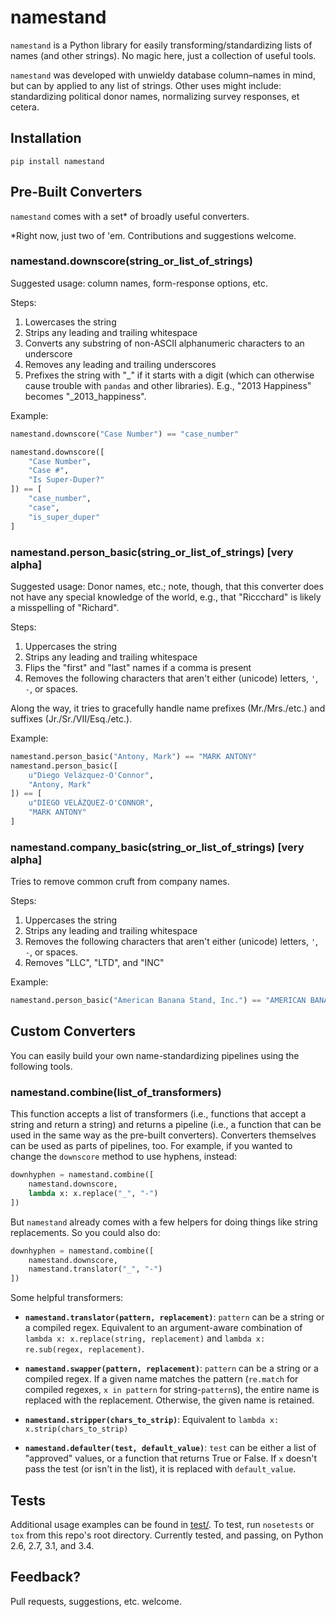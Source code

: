 # namestand

`namestand` is a Python library for easily transforming/standardizing lists of names (and other strings). No magic here, just a collection of useful tools.

`namestand` was developed with unwieldy database column–names in mind, but can by applied to any list of strings. Other uses might include: standardizing political donor names, normalizing survey responses, et cetera.

## Installation

```
pip install namestand
```

## Pre-Built Converters

`namestand` comes with a set* of broadly useful converters.

*Right now, just two of 'em. Contributions and suggestions welcome.

### namestand.downscore(string_or_list_of_strings)

Suggested usage: column names, form-response options, etc.

Steps:

1. Lowercases the string
2. Strips any leading and trailing whitespace
3. Converts any substring of non-ASCII alphanumeric characters to an underscore
4. Removes any leading and trailing underscores
5. Prefixes the string with "_" if it starts with a digit (which can otherwise cause trouble with `pandas` and other libraries). E.g., "2013 Happiness" becomes "_2013_happiness".

Example:

```python
namestand.downscore("Case Number") == "case_number"

namestand.downscore([
    "Case Number",
    "Case #",
    "Is Super-Duper?"
]) == [
    "case_number",
    "case",
    "is_super_duper"
]
```

### namestand.person_basic(string_or_list_of_strings) [very alpha]

Suggested usage: Donor names, etc.; note, though, that this converter does not have any special knowledge of the world, e.g., that "Riccchard" is likely a misspelling of "Richard".

Steps:

1. Uppercases the string
2. Strips any leading and trailing whitespace
3. Flips the "first" and "last" names if a comma is present
4. Removes the following characters that aren't either (unicode) letters, `'`, `-`, or spaces.

Along the way, it tries to gracefully handle name prefixes (Mr./Mrs./etc.) and suffixes (Jr./Sr./VII/Esq./etc.).

Example:

```python
namestand.person_basic("Antony, Mark") == "MARK ANTONY"
namestand.person_basic([
    u"Diego Velázquez-O'Connor",
    "Antony, Mark"
]) == [
    u"DIEGO VELÁZQUEZ-O'CONNOR",
    "MARK ANTONY"
]
```
### namestand.company_basic(string_or_list_of_strings) [very alpha]

Tries to remove common cruft from company names.

Steps:

1. Uppercases the string
2. Strips any leading and trailing whitespace
3. Removes the following characters that aren't either (unicode) letters, `'`, `-`, or spaces.
4. Removes "LLC", "LTD", and "INC"

Example:

```python
namestand.person_basic("American Banana Stand, Inc.") == "AMERICAN BANANA STAND"
```

## Custom Converters

You can easily build your own name-standardizing pipelines using the following tools.

### namestand.combine(list_of_transformers)

This function accepts a list of transformers (i.e., functions that accept a string and return a string) and returns a pipeline (i.e., a function that can be used in the same way as the pre-built converters). Converters themselves can be used as parts of pipelines, too. For example, if you wanted to change the `downscore` method to use hyphens, instead:

```python
downhyphen = namestand.combine([
    namestand.downscore,
    lambda x: x.replace("_", "-")
])
```

But `namestand` already comes with a few helpers for doing things like string replacements. So you could also do:

```python
downhyphen = namestand.combine([
    namestand.downscore,
    namestand.translator("_", "-")
])
```

Some helpful transformers:

- __`namestand.translator(pattern, replacement)`__: `pattern` can be a string or a compiled regex. Equivalent to an argument-aware combination of `lambda x: x.replace(string, replacement)` and `lambda x: re.sub(regex, replacement)`.

- __`namestand.swapper(pattern, replacement)`__: `pattern` can be a string or a compiled regex. If a given name matches the pattern (`re.match` for compiled regexes, `x in pattern` for string-`pattern`s), the entire name is replaced with the replacement. Otherwise, the given name is retained.

- __`namestand.stripper(chars_to_strip)`__: Equivalent to `lambda x: x.strip(chars_to_strip)`

- __`namestand.defaulter(test, default_value)`__: `test` can be either a list of "approved" values, or a function that returns True or False. If `x` doesn't pass the test (or isn't in the list), it is replaced with `default_value`.

## Tests

Additional usage examples can be found in [test/](test/). To test, run `nosetests` or `tox` from this repo's root directory. Currently tested, and passing, on Python 2.6, 2.7, 3.1, and 3.4.

## Feedback?

Pull requests, suggestions, etc. welcome.
